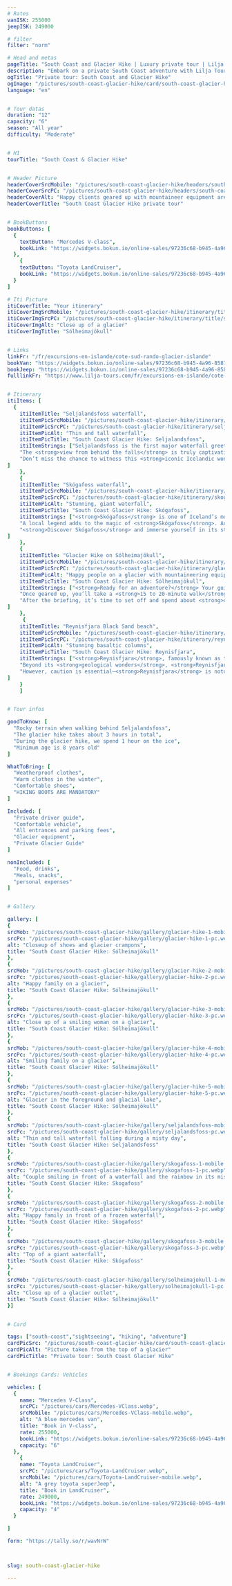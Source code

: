 ```yaml
---
# Rates
vanISK: 255000
jeepISK: 249000

# filter
filter: "norm"

# Head and metas
pageTitle: "South Coast and Glacier Hike | Luxury private tour | Lilja Tours"
description: "​Embark on a private South Coast adventure with Lilja Tours. Explore Seljalandsfoss and Skógafoss waterfalls, stroll along Reynisfjara black sand beach, and hike Sólheimajökull glacier. ​"
ogTitle: "Private tour: South Coast and Glacier Hike"
ogImage: "/pictures/south-coast-glacier-hike/card/south-coast-glacier-hike.webp"
language: "en"


# Tour datas
duration: "12"
capacity: "6"
season: "All year"
difficulty: "Moderate"


# H1
tourTitle: "South Coast & Glacier Hike"


# Header Picture
headerCoverSrcMobile: "/pictures/south-coast-glacier-hike/headers/south-coast-glacier-hike-mobile.webp"
headerCoverSrcPC: "/pictures/south-coast-glacier-hike/headers/south-coast-glacier-hike-pc.webp"
headerCoverAlt: "Happy clients geared up with mountaineer equipment are standing on a glacier"
headerCoverTitle: "South Coast Glacier Hike private tour"


# BookButtons
bookButtons: [
  {
    textButton: "Mercedes V-class",
    bookLink: "https://widgets.bokun.io/online-sales/97236c68-b945-4a96-8587-660bdc4c45fd/experience-calendar/753723"
  },
    {
    textButton: "Toyota LandCruiser",
    bookLink: "https://widgets.bokun.io/online-sales/97236c68-b945-4a96-8587-660bdc4c45fd/experience-calendar/753724"
  }
]

# Iti Picture
itiCoverTitle: "Your itinerary"
itiCoverImgSrcMobile: "/pictures/south-coast-glacier-hike/itinerary/title/solo-mobile.webp"
itiCoverImgSrcPC: "/pictures/south-coast-glacier-hike/itinerary/title/solo-pc.webp"
itiCoverImgAlt: "Close up of a glacier"
itiCoverImgTitle: "Sólheimajökull"


# Links
linkFr: "/fr/excursions-en-islande/cote-sud-rando-glacier-islande"
bookVan: "https://widgets.bokun.io/online-sales/97236c68-b945-4a96-8587-660bdc4c45fd/experience-calendar/753723"
bookJeep: "https://widgets.bokun.io/online-sales/97236c68-b945-4a96-8587-660bdc4c45fd/experience-calendar/753724"
fulllinkFr: "https://www.lilja-tours.com/fr/excursions-en-islande/cote-sud-rando-glacier-islande"


# Itinerary
itiItems: [
  { 
    itiItemTitle: "Seljalandsfoss waterfall",
    itiItemPicSrcMobile: "/pictures/south-coast-glacier-hike/itinerary/seljalandsfoss-mobile.webp",
    itiItemPicSrcPC: "/pictures/south-coast-glacier-hike/itinerary/seljalandsfoss-pc.webp",
    itiItemPicAlt: "Thin and tall waterfall",
    itiItemPicTitle: "South Coast Glacier Hike: Seljalandsfoss",
    itiItemStrings: ["Seljalandsfoss is the first major waterfall greeting travelers along Iceland’s South Coast from Reykjavík. Towering at <strong>60 meters</strong>, it’s famous for its remarkable <strong>cave hidden behind the falling water</strong>. This natural passage allows visitors to walk <strong>behind the cascade</strong>, offering a breathtaking, immersive experience with the roar of the waterfall echoing all around.",
    "The <strong>view from behind the falls</strong> is truly captivating, making it a dream spot for <strong>photographers and nature enthusiasts</strong>. Be prepared to get wet as the mist is unavoidable! If you’re visiting in <strong>winter</strong>, note that the path behind the waterfall is closed due to icy conditions, ensuring visitor safety.",
    "Don’t miss the chance to witness this <strong>iconic Icelandic wonder</strong>, a highlight of the South Coast’s natural beauty."
]
    },
    {
    itiItemTitle: "Skógafoss waterfall",
    itiItemPicSrcMobile: "/pictures/south-coast-glacier-hike/itinerary/skogafoss-mobile.webp",
    itiItemPicSrcPC: "/pictures/south-coast-glacier-hike/itinerary/skogafoss-pc.webp",
    itiItemPicAlt: "Stunning, giant waterfall",
    itiItemPicTitle: "South Coast Glacier Hike: Skógafoss",
    itiItemStrings: ["<strong>Skógafoss</strong> is one of Iceland’s most iconic waterfalls, easily spotted from <strong>Route One</strong> along the <strong>South Coast</strong>. Standing at <strong>60 meters</strong>, its powerful cascade generates a mesmerizing mist, often creating <strong>vivid rainbows</strong> on sunny days—an absolute paradise for photographers. Its breathtaking beauty and commanding presence attract visitors from around the world, and its fame grew even further after appearing in <strong>Game of Thrones</strong>, making it a must-visit for fans and travelers alike.",
    "A local legend adds to the magic of <strong>Skógafoss</strong>. According to folklore, a <strong>giant’s hidden treasure</strong> lies behind the waterfall. Many have attempted to uncover it, yet the mystery remains. Your guide will share this intriguing tale as you explore the area. For those craving adventure, a <strong>staircase beside the waterfall</strong> leads to an epic <strong>viewpoint</strong>, offering breathtaking <strong>panoramic views</strong> of the surrounding landscapes.",
    "<strong>Discover Skógafoss</strong> and immerse yourself in its stunning beauty, rich history, and the myths that make it a truly magical destination."
]
    },
    {
    itiItemTitle: "Glacier Hike on Sólheimajökull",
    itiItemPicSrcMobile: "/pictures/south-coast-glacier-hike/itinerary/glacier-hike-mobile.webp",
    itiItemPicSrcPC: "/pictures/south-coast-glacier-hike/itinerary/glacier-hike-pc.webp",
    itiItemPicAlt: "Happy people on a glacier with mountaineering equipment",
    itiItemPicTitle: "South Coast Glacier Hike: Sólheimajökull",
    itiItemStrings: ["<strong>Ready for an adventure?</strong> Your guide will equip you with a <strong>harness, helmet, crampons, and an ice axe</strong>, ensuring you’re fully prepared for the journey ahead.",
    "Once geared up, you’ll take a <strong>15 to 20-minute walk</strong> to the edge of the <strong>Sólheimajökull glacier</strong>. There, your guide will provide essential <strong>safety instructions</strong> and explain the proper approach to navigating the glacier.",
    "After the briefing, it’s time to set off and spend about <strong>one hour on the ice</strong>. As this is a <strong>private glacier hike</strong>, your guide will lead you away from the crowds, giving you the incredible feeling of having the glacier all to yourself."
]
    },
     {
    itiItemTitle: "Reynisfjara Black Sand beach",
    itiItemPicSrcMobile: "/pictures/south-coast-glacier-hike/itinerary/reynisfjara-mobile.webp",
    itiItemPicSrcPC: "/pictures/south-coast-glacier-hike/itinerary/reynisfjara-pc.webp",
    itiItemPicAlt: "Stunning basaltic columns",
    itiItemPicTitle: "South Coast Glacier Hike: Reynisfjara",
    itiItemStrings: ["<strong>Reynisfjara</strong>, famously known as the <strong>Dragon Glass Cave</strong> location in <strong>Game of Thrones</strong>, is Iceland’s most breathtaking <strong>black sand beach</strong>. Its <strong>striking basalt columns</strong>, <strong>powerful waves</strong>, and <strong>dramatic cliffs</strong> create a surreal landscape that captivates visitors year-round. The <strong>roaring Atlantic Ocean</strong> adds to its wild, untamed beauty, making it an absolute must-visit for <strong>photographers and nature enthusiasts</strong>.",
    "Beyond its <strong>geological wonders</strong>, <strong>Reynisfjara</strong> transforms into a bustling <strong>nesting ground</strong> in summer, welcoming thousands of <strong>migratory birds</strong>, including the beloved <strong>puffins</strong>. These seabirds return each year to breed on the towering cliffs above the black sand, offering a <strong>spectacular bird-watching experience</strong>. Visitors can observe them gracefully <strong>diving into the ocean</strong> for fish or resting on the rugged rock formations.",
    "However, caution is essential—<strong>Reynisfjara</strong> is notorious for its <strong>dangerous sneaker waves</strong>, which can appear suddenly. Explore this <strong>iconic Icelandic landmark</strong> to witness the <strong>raw power of nature</strong> and its vibrant wildlife."
]
    }
    ]


# Tour infos

goodToKnow: [
  "Rocky terrain when walking behind Seljalandsfoss", 
  "The glacier hike takes about 3 hours in total",
  "During the glacier hike, we spend 1 hour on the ice",
  "Minimum age is 8 years old"
]

WhatToBring: [
  "Weatherproof clothes", 
  "Warm clothes in the winter", 
  "Comfortable shoes",
  "HIKING BOOTS ARE MANDATORY"
]

Included: [
  "Private driver guide",
  "Comfortable vehicle",
  "All entrances and parking fees",
  "Glacier equipment",
  "Private Glacier Guide"
]

nonIncluded: [
  "Food, drinks", 
  "Meals, snacks", 
  "personal expenses"
]


# Gallery

gallery: [
{
srcMob: "/pictures/south-coast-glacier-hike/gallery/glacier-hike-1-mobile.webp",
srcPc: "/pictures/south-coast-glacier-hike/gallery/glacier-hike-1-pc.webp",
alt: "Closeup of shoes and glacier crampons",
title: "South Coast Glacier Hike: Sólheimajökull"
},    
{
srcMob: "/pictures/south-coast-glacier-hike/gallery/glacier-hike-2-mobile.webp",
srcPc: "/pictures/south-coast-glacier-hike/gallery/glacier-hike-2-pc.webp",
alt: "Happy family on a glacier",
title: "South Coast Glacier Hike: Sólheimajökull"
},    
{
srcMob: "/pictures/south-coast-glacier-hike/gallery/glacier-hike-3-mobile.webp",
srcPc: "/pictures/south-coast-glacier-hike/gallery/glacier-hike-3-pc.webp",
alt: "Close up of a smiling woman on a glacier",
title: "South Coast Glacier Hike: Sólheimajökull"
},  
{
srcMob: "/pictures/south-coast-glacier-hike/gallery/glacier-hike-4-mobile.webp",
srcPc: "/pictures/south-coast-glacier-hike/gallery/glacier-hike-4-pc.webp",
alt: "Smiling family on a glacier",
title: "South Coast Glacier Hike: Sólheimajökull"
},  
{
srcMob: "/pictures/south-coast-glacier-hike/gallery/glacier-hike-5-mobile.webp",
srcPc: "/pictures/south-coast-glacier-hike/gallery/glacier-hike-5-pc.webp",
alt: "Glacier in the foreground and glacial lake",
title: "South Coast Glacier Hike: Sólheimajökull"
},   
{
srcMob: "/pictures/south-coast-glacier-hike/gallery/seljalandsfoss-mobile.webp",
srcPc: "/pictures/south-coast-glacier-hike/gallery/seljalandsfoss-pc.webp",
alt: "Thin and tall waterfall falling during a misty day",
title: "South Coast Glacier Hike: Seljalandsfoss"
},    
{
srcMob: "/pictures/south-coast-glacier-hike/gallery/skogafoss-1-mobile.webp",
srcPc: "/pictures/south-coast-glacier-hike/gallery/skogafoss-1-pc.webp",
alt: "Couple smiling in front of a waterfall and the rainbow in its mist",
title: "South Coast Glacier Hike: Skogafoss"
},  
{
srcMob: "/pictures/south-coast-glacier-hike/gallery/skogafoss-2-mobile.webp",
srcPc: "/pictures/south-coast-glacier-hike/gallery/skogafoss-2-pc.webp",
alt: "Happy family in front of a frozen waterfall",
title: "South Coast Glacier Hike: Skogafoss"
},  
{
srcMob: "/pictures/south-coast-glacier-hike/gallery/skogafoss-3-mobile.webp",
srcPc: "/pictures/south-coast-glacier-hike/gallery/skogafoss-3-pc.webp",
alt: "Top of a giant waterfall",
title: "South Coast Glacier Hike: Skógafoss"
},  
{
srcMob: "/pictures/south-coast-glacier-hike/gallery/solheimajokull-1-mobile.webp",
srcPc: "/pictures/south-coast-glacier-hike/gallery/solheimajokull-1-pc.webp",
alt: "Close up of a glacier outlet",
title: "South Coast Glacier Hike: Sólheimajökull"
}]


# Card

tags: ["south-coast","sightseeing", "hiking", "adventure"]
cardPicSrc: "/pictures/south-coast-glacier-hike/card/south-coast-glacier-hike.webp"
cardPicAlt: "Picture taken from the top of a glacier"
cardPicTitle: "Private tour: South Coast Glacier Hike"


# Bookings Cards: Vehicles

vehicles: [
  {
    name: "Mercedes V-Class",
    srcPC: "/pictures/cars/Mercedes-VClass.webp",
    srcMobile: "/pictures/cars/Mercedes-VClass-mobile.webp",
    alt: "A blue mercedes van",
    title: "Book in V-class",
    rate: 255000,
    bookLink: "https://widgets.bokun.io/online-sales/97236c68-b945-4a96-8587-660bdc4c45fd/experience-calendar/753723",
    capacity: "6"
  },
    {
    name: "Toyota LandCruiser",
    srcPC: "/pictures/cars/Toyota-LandCruiser.webp",
    srcMobile: "/pictures/cars/Toyota-LandCruiser-mobile.webp",
    alt: "A grey toyota superJeep",
    title: "Book in LandCruiser",
    rate: 249000,
    bookLink: "https://widgets.bokun.io/online-sales/97236c68-b945-4a96-8587-660bdc4c45fd/experience-calendar/753724",
    capacity: "4"
  }

]

form: "https://tally.so/r/wavNrW"



slug: south-coast-glacier-hike

---
```

